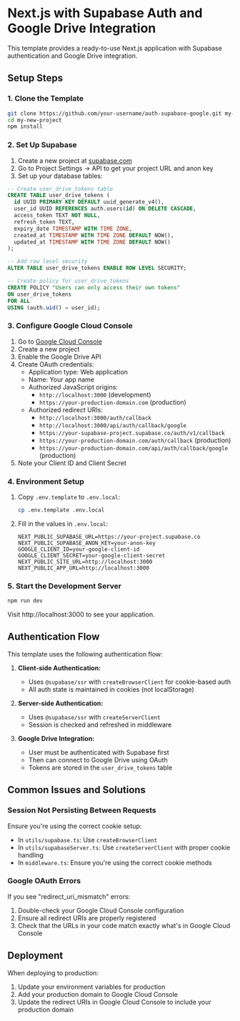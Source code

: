 # Next.js with Supabase Auth and Google Drive Integration

This template provides a ready-to-use Next.js application with Supabase authentication and Google Drive integration.

## Setup Steps

### 1. Clone the Template

```bash
git clone https://github.com/your-username/auth-supabase-google.git my-new-project
cd my-new-project
npm install
```

### 2. Set Up Supabase

1. Create a new project at [supabase.com](https://supabase.com)
2. Go to Project Settings → API to get your project URL and anon key
3. Set up your database tables:

```sql
-- Create user_drive_tokens table
CREATE TABLE user_drive_tokens (
  id UUID PRIMARY KEY DEFAULT uuid_generate_v4(),
  user_id UUID REFERENCES auth.users(id) ON DELETE CASCADE,
  access_token TEXT NOT NULL,
  refresh_token TEXT,
  expiry_date TIMESTAMP WITH TIME ZONE,
  created_at TIMESTAMP WITH TIME ZONE DEFAULT NOW(),
  updated_at TIMESTAMP WITH TIME ZONE DEFAULT NOW()
);

-- Add row level security
ALTER TABLE user_drive_tokens ENABLE ROW LEVEL SECURITY;

-- Create policy for user_drive_tokens
CREATE POLICY "Users can only access their own tokens"
ON user_drive_tokens
FOR ALL
USING (auth.uid() = user_id);
```

### 3. Configure Google Cloud Console

1. Go to [Google Cloud Console](https://console.cloud.google.com)
2. Create a new project
3. Enable the Google Drive API
4. Create OAuth credentials:
   - Application type: Web application
   - Name: Your app name
   - Authorized JavaScript origins:
     - `http://localhost:3000` (development)
     - `https://your-production-domain.com` (production)
   - Authorized redirect URIs:
     - `http://localhost:3000/auth/callback`
     - `http://localhost:3000/api/auth/callback/google`
     - `https://your-supabase-project.supabase.co/auth/v1/callback`
     - `https://your-production-domain.com/auth/callback` (production)
     - `https://your-production-domain.com/api/auth/callback/google` (production)
5. Note your Client ID and Client Secret

### 4. Environment Setup

1. Copy `.env.template` to `.env.local`:

   ```bash
   cp .env.template .env.local
   ```

2. Fill in the values in `.env.local`:
   ```
   NEXT_PUBLIC_SUPABASE_URL=https://your-project.supabase.co
   NEXT_PUBLIC_SUPABASE_ANON_KEY=your-anon-key
   GOOGLE_CLIENT_ID=your-google-client-id
   GOOGLE_CLIENT_SECRET=your-google-client-secret
   NEXT_PUBLIC_SITE_URL=http://localhost:3000
   NEXT_PUBLIC_APP_URL=http://localhost:3000
   ```

### 5. Start the Development Server

```bash
npm run dev
```

Visit http://localhost:3000 to see your application.

## Authentication Flow

This template uses the following authentication flow:

1. **Client-side Authentication:**

   - Uses `@supabase/ssr` with `createBrowserClient` for cookie-based auth
   - All auth state is maintained in cookies (not localStorage)

2. **Server-side Authentication:**

   - Uses `@supabase/ssr` with `createServerClient`
   - Session is checked and refreshed in middleware

3. **Google Drive Integration:**
   - User must be authenticated with Supabase first
   - Then can connect to Google Drive using OAuth
   - Tokens are stored in the `user_drive_tokens` table

## Common Issues and Solutions

### Session Not Persisting Between Requests

Ensure you're using the correct cookie setup:

- In `utils/supabase.ts`: Use `createBrowserClient`
- In `utils/supabaseServer.ts`: Use `createServerClient` with proper cookie handling
- In `middleware.ts`: Ensure you're using the correct cookie methods

### Google OAuth Errors

If you see "redirect_uri_mismatch" errors:

1. Double-check your Google Cloud Console configuration
2. Ensure all redirect URIs are properly registered
3. Check that the URLs in your code match exactly what's in Google Cloud Console

## Deployment

When deploying to production:

1. Update your environment variables for production
2. Add your production domain to Google Cloud Console
3. Update the redirect URIs in Google Cloud Console to include your production domain
